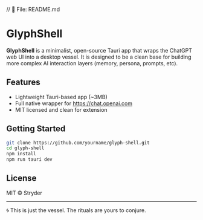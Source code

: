 // 📁 File: README.md
# GlyphShell

**GlyphShell** is a minimalist, open-source Tauri app that wraps the ChatGPT web UI into a desktop vessel. 
It is designed to be a clean base for building more complex AI interaction layers (memory, persona, prompts, etc).

## Features
- Lightweight Tauri-based app (~3MB)
- Full native wrapper for https://chat.openai.com
- MIT licensed and clean for extension

## Getting Started
```bash
git clone https://github.com/yourname/glyph-shell.git
cd glyph-shell
npm install
npm run tauri dev
```

## License
MIT © Stryder

---

🌀 This is just the vessel.
The rituals are yours to conjure.

